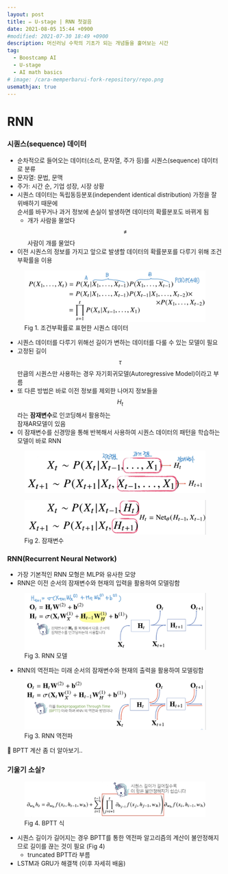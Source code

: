 ```yaml
---
layout: post
title: ✏️ U-stage | RNN 첫걸음
date: 2021-08-05 15:44 +0900
#modified: 2021-07-30 18:49 +0900
description: 머신러닝 수학의 기초가 되는 개념들을 훑어보는 시간
tag:
  - Boostcamp AI
  - U-stage
  - AI math basics
# image: /cara-memperbarui-fork-repository/repo.png
usemathjax: true
---
```


# RNN

### 시퀀스(sequence) 데이터

* 순차적으로 들어오는 데이터(소리, 문자열, 주가 등)를 시퀀스(sequence) 데이터로 분류
* 문자열: 문법, 문맥
* 주가: 시간 순, 기업 성장, 시장 상황
* 시퀀스 데이터는 독립동등분포(independent identical distribution) 가정을 잘 위배하기 때문에 <br>순서를 바꾸거나 과거 정보에 손실이 발생하면 데이터의 확률분포도 바뀌게 됨
  * 개가 사람을 물었다 $$\neq$$ 사람이 개를 물었다
* 이전 시퀀스의 정보를 가지고 앞으로 발생할 데이터의 확률분포를 다루기 위해 조건부확률을 이용

<figure>
<img src="/assets/img/IMG_1212.jpg" alt="시퀀스 데이터">
<figcaption>Fig 1. 조건부확률로 표현한 시퀀스 데이터</figcaption>
</figure>

* 시퀀스 데이터를 다루기 위해선 길이가 변하는 데이터를 다룰 수 있는 모델이 필요
* 고정된 길이 $$\tau$$만큼의 시퀀스만 사용하는 경우 자기회귀모델(Autoregressive Model)이라고 부름
* 또 다른 방법은 바로 이전 정보를 제외한 나머지 정보들을 $$H_{t}$$라는 **잠재변수**로 인코딩해서 활용하는 <br>잠재AR모델이 있음
* 이 잠재변수를 신경망을 통해 반복해서 사용하여 시퀀스 데이터의 패턴을 학습하는 모델이 바로 RNN

<figure>
<img src="/assets/img/IMG_1213.jpg" alt="잠재변수">
</figure>
<figure>
<img src="/assets/img/IMG_1214.jpg" alt="RNN">
<figcaption>Fig 2. 잠재변수</figcaption>
</figure>

### RNN(Recurrent Neural Network)

* 가장 기본적인 RNN 모형은 MLP와 유사한 모양
* RNN은 이전 순서의 잠재변수와 현재의 입력을 활용하여 모델링함

<figure>
<img src="/assets/img/IMG_1215.jpg" alt="RNN 모델">
<figcaption>Fig 3. RNN 모델</figcaption>
</figure>

* RNN의 역전파는 미래 순서의 잠재변수와 현재의 출력을 활용하여 모델링함

<figure>
<img src="/assets/img/IMG_1216.jpg" alt="RNN 역전파">
<figcaption>Fig 3. RNN 역전파</figcaption>
</figure>

🤔 BPTT 계산 좀 더 알아보기..

### 기울기 소실?


<figure>
<img src="/assets/img/IMG_1217.jpg" alt="RNN 역전파">
<figcaption>Fig 4. BPTT 식</figcaption>
</figure>

* 시퀀스 길이가 길어지는 경우 BPTT를 통한 역전파 알고리즘의 계산이 불안정해지므로 길이를 끊는 것이 필요 (Fig 4)
  * truncated BPTT라 부름
* LSTM과 GRU가 해결책 (이후 자세히 배움)